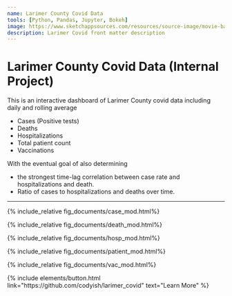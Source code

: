 ```yaml
---
name: Larimer County Covid Data
tools: [Python, Pandas, Jupyter, Bokeh]
image: https://www.sketchappsources.com/resources/source-image/movie-badges-jurajjurik.png
description: Larimer Covid front matter description
---
```


# Larimer County Covid Data (Internal Project)

This is an interactive dashboard of Larimer County covid data including daily and rolling average
* Cases (Positive tests)
* Deaths
* Hospitalizations
* Total patient count
* Vaccinations

With the eventual goal of also determining 
* the strongest time-lag correlation between case rate and hospitalizations and death.
* Ratio of cases to hospitalizations and deaths over time.

---

{% include_relative fig_documents/case_mod.html%}

{% include_relative fig_documents/death_mod.html%}

{% include_relative fig_documents/hosp_mod.html%}

{% include_relative fig_documents/patient_mod.html%}

{% include_relative fig_documents/vac_mod.html%}

<p class="text-center">
{% include elements/button.html link="https://github.com/codyish/larimer_covid" text="Learn More" %}
</p>
